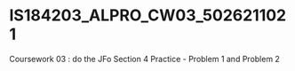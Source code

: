 # IS184203_ALPRO_CW03_5026211021
Coursework 03 : do the JFo Section 4 Practice - Problem 1 and Problem 2
